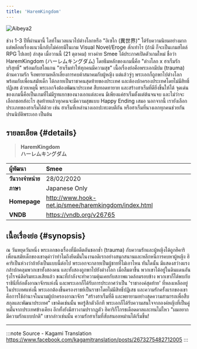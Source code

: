 ```yaml
---
title: 'HaremKingdom'
---
```


![Aibeya2](/img/visualnovel/preview/aibeya2.jpeg)

ช่วง 1-3 ปีที่ผ่านมานี้ ไลท์โนเวลแนวไปต่างโลกหรือ "อิเซไก (異世界)" ได้รับความนิยมอย่างมาก แต่พล็อตเรื่องแนวนี้กลับไม่ค่อยมีในเกม Visual Novel/Eroge สักเท่าไร (ถ้ามี ก็จะเป็นเกมสไตล์ RPG ไปเลย)
ล่าสุด เมื่อวานนี้ (21 ตุลาคม) ทางค่าย Smee ได้ประกาศเปิดตัวเกมใหม่ ชื่อว่า HaremKingdom (ハーレムキングダム)
โดยธีมหลักของเกมนี้คือ "ต่างโลก x ฮาเร็มรักบริสุทธิ์" 
พร้อมกับสโลแกน "ฮาเร็มทำให้ทุกคนมีความสุข"
เนื้อเรื่องย่อคือพระเอกมีปม (trauma) ด้านความรัก จึงพยายามหลีกเลี่ยงการคบค้าสมาคมกับผู้หญิง
แต่แล้วจู่ๆ พระเอกก็ถูกพาไปต่างโลกพร้อมกับเพื่อนสมัยเด็ก ได้กลายเป็นราชาคนสุดท้ายของประเทศ และต้องปกครองประเทศโดยไม่มีสิทธิ์ปฏิเสธ
ด้วยเหตุนี้ พระเอกจึงต้องพัฒนาประเทศ สืบทอดทายาท และสร้างฮาเร็มที่ดียิ่งขึ้นให้ได้
จุดเด่นของเกมนี้คือเป็นเกมที่ไม่มีรูทแยกของนางเอกแต่ละคน มีเพียงแค่ฮาเร็มตั้งแต่ต้นจนจบ และไม่ว่าจะเลือกชอยส์อะไร สุดท้ายแล้วทุกคนจะมีความสุขแบบ Happy Ending เสมอ
นอกจากนี้ เรายังเลือกประเภทของฮาเร็มได้ด้วย เช่น ฮาเร็มที่เหล่านางเอกปะทะตบตีกัน หรือฮาเร็มที่นางเอกทุกคนช่วยกันปรนนิบัติพระเอก เป็นต้น

## รายละเอียด {#details}

> **HaremKingdom**  
> **ハーレムキングダム**

| ผู้พัฒนา | Smee |
| :---- | :---- |
| **วันวางจำหน่าย** | 28/02/2020 |
| **ภาษา** | Japanese Only |
| **Homepage** | http://www.hook-net.jp/smee/haremkingdom/index.html |
| **VNDB** | https://vndb.org/v26765 |

## เนื้อเรื่องย่อ {#synopsis}

ณ วันหยุดวันหนึ่ง พระเอกของเรื่องที่มีอดีตอันชอกช้ำ (trauma) กับความรักและผู้หญิงได้ถูกฮิคาริ เพื่อนสมัยเด็กของเขาดุด่าว่าทำไมถึงยึดมั่นในงานอดิเรกอย่างสนุกสนานและหลีกหนีการคบหาผู้หญิง ฮิคาริเป็นห่วงว่าถ้ายังเป็นแบบนี้ต่อไป พระเอกจะกลายเป็นผู้ชายที่ไม่เอาไหน
ทันใดนั้น มีแสดงสว่างแรงกล้าปกคลุมพวกเขาทั้งสองคน และทั้งสองถูกพาไปยังต่างโลก เมื่อลืมตาขึ้น พวกเขาได้อยู่ในดินแดนอันรุ่งโรจน์ติดริมทะเลเสียแล้ว ขณะที่กำลังจะทำความคุ้นเคยกับสภาพแวดล้อมรอบข้าง พวกเขาก็ได้พบกับราชินีที่ก่อตั้งอาณาจักรแห่งนี้ และพระเอกก็ได้รับการประกาศว่าเป็น 'ราชาองค์สุดท้าย' ที่หลงเหลืออยู่ในประเทศแห่งนี้
พระเอกต้องขึ้นครองราชย์เป็นราชาโดยไม่มีสิทธิ์ปฏิเสธ และความรักครั้งแรกของเขาคือการใช้อำนาจในนามผู้ปกครองอาณาจักร "สร้างฮาเร็มที่ดี และพยายามอย่างสุดความสามารถเพื่อสืบสกุลและพัฒนาประเทศ" เขาคิดเช่นนั้น
พอรู้สึกตัวอีกที พระเอกก็ได้รับความสนใจจากองค์หญิงที่เป็นคู่หมั้นจากประเทศข้างเคียง อีกทั้งยังมีสาวงามปรากฎตัว ฮิคาริก็โกรธเดือดดาลและทนไม่ไหว
"ผมอยากมีความรักแบบปกติ" เขากล่าวเช่นนั้น
ความรักฮาเร็มที่สับสนอลหม่านได้เริ่มขึ้น!

---
:::note Source - Kagami Translation
https://www.facebook.com/kagamitranslation/posts/2673275482712005
:::
